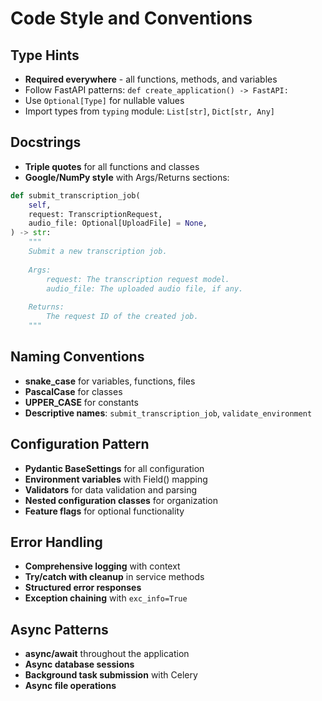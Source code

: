 # Code Style and Conventions

## Type Hints
- **Required everywhere** - all functions, methods, and variables
- Follow FastAPI patterns: `def create_application() -> FastAPI:`
- Use `Optional[Type]` for nullable values
- Import types from `typing` module: `List[str]`, `Dict[str, Any]`

## Docstrings
- **Triple quotes** for all functions and classes
- **Google/NumPy style** with Args/Returns sections:
```python
def submit_transcription_job(
    self,
    request: TranscriptionRequest,
    audio_file: Optional[UploadFile] = None,
) -> str:
    """
    Submit a new transcription job.
    
    Args:
        request: The transcription request model.
        audio_file: The uploaded audio file, if any.
    
    Returns:
        The request ID of the created job.
    """
```

## Naming Conventions
- **snake_case** for variables, functions, files
- **PascalCase** for classes
- **UPPER_CASE** for constants
- **Descriptive names**: `submit_transcription_job`, `validate_environment`

## Configuration Pattern
- **Pydantic BaseSettings** for all configuration
- **Environment variables** with Field() mapping
- **Validators** for data validation and parsing
- **Nested configuration classes** for organization
- **Feature flags** for optional functionality

## Error Handling
- **Comprehensive logging** with context
- **Try/catch with cleanup** in service methods
- **Structured error responses**
- **Exception chaining** with `exc_info=True`

## Async Patterns
- **async/await** throughout the application
- **Async database sessions**
- **Background task submission** with Celery
- **Async file operations**